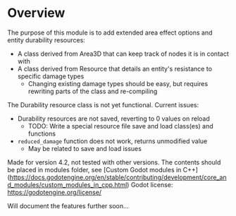 # Overview

The purpose of this module is to add extended area effect options and entity durability resources:
- A class derived from Area3D that can keep track of nodes it is in contact with
- A class derived from Resource that details an entity's resistance to specific damage types
  - Changing existing damage types should be easy, but requires rewriting parts of the class and re-compiling

The Durability resource class is not yet functional. Current issues:
- Durability resources are not saved, reverting to 0 values on reload
  - TODO: Write a special resource file save and load class(es) and functions
- `reduced_damage` function does not work, returns unmodified value
  - May be related to save and load issues

Made for version 4.2, not tested with other versions. The contents should be placed in modules folder, see [Custom Godot modules in C++] (https://docs.godotengine.org/en/stable/contributing/development/core_and_modules/custom_modules_in_cpp.html)
Godot license: https://godotengine.org/license/

Will document the features further soon...
